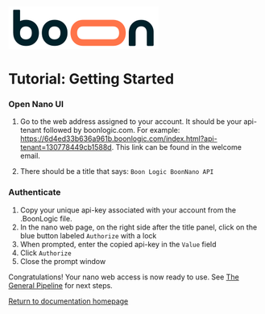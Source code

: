 ![Boon Logic company logo](../images/BoonLogic.png)
# Tutorial: Getting Started

### Open Nano UI
1. Go to the web address assigned to your account. It should be your api-tenant followed by boonlogic.com. For example: https://6d4ed33b636a961b.boonlogic.com/index.html?api-tenant=130778449cb1588d. This link can be found in the welcome email.

2. There should be a title that says: `Boon Logic BoonNano API`

### Authenticate
1. Copy your unique api-key associated with your account from the .BoonLogic file.
2. In the nano web page, on the right side after the title panel, click on the blue button labeled `Authorize` with a lock
3. When prompted, enter the copied api-key in the `Value` field
4. Click `Authorize`
5. Close the prompt window

Congratulations! Your nano web access is now ready to use.
See [The General Pipeline](../Tutorials/Tutorial_The_General_Pipeline.md) for next steps.
<br/>

[Return to documentation homepage](`./UI-docs.md)
